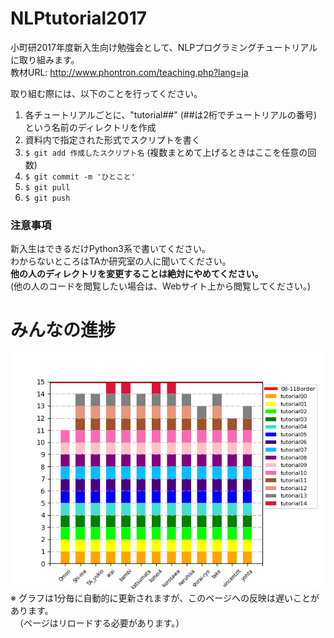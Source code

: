 # NLPtutorial2017

小町研2017年度新入生向け勉強会として、NLPプログラミングチュートリアルに取り組みます。  
教材URL: http://www.phontron.com/teaching.php?lang=ja

取り組む際には、以下のことを行ってください。
1. 各チュートリアルごとに、"tutorial##" (##は2桁でチュートリアルの番号) という名前のディレクトリを作成
2. 資料内で指定された形式でスクリプトを書く
3. `$ git add 作成したスクリプト名`
(複数まとめて上げるときはここを任意の回数)
4. `$ git commit -m 'ひとこと'`
5. `$ git pull`
6. `$ git push`

### 注意事項  
新入生はできるだけPython3系で書いてください。  
わからないところはTAか研究室の人に聞いてください。  
**他の人のディレクトリを変更することは絶対にやめてください。**  
(他の人のコードを閲覧したい場合は、Webサイト上から閲覧してください。)

# みんなの進捗
![progress](https://github.com/tmu-nlp/NLPtutorial2017/blob/master/progress.png)  
※ グラフは1分毎に自動的に更新されますが、このページへの反映は遅いことがあります。  
　（ページはリロードする必要があります。）
